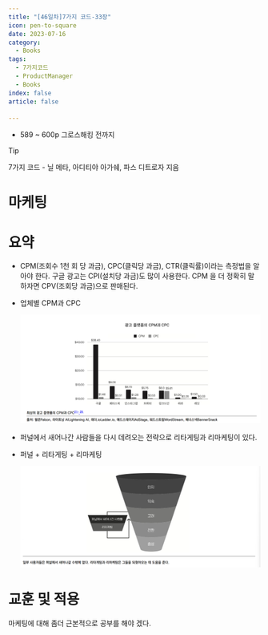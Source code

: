 ```yaml
---
title: "[46일차]7가지 코드-33장"
icon: pen-to-square
date: 2023-07-16
category:
  - Books
tags:
  - 7가지코드
  - ProductManager
  - Books
index: false
article: false

---
```


- 589 ~ 600p 그로스해킹 전까지

<!-- more -->

>[!tip]
>7가지 코드 - 닐 메타, 아디티야 아가쉐, 파스 디트로자 지음


# 마케팅

# 요약

- CPM(조회수 1천 회 당 과금), CPC(클릭당 과금), CTR(클릭률)이라는 측정법을 알아야 한다. 구글 광고는 CPI(설치당 과금)도 많이 사용한다. CPM 을 더 정확히 말하자면 CPV(조회당 과금)으로 판매된다.
- 업체별 CPM과 CPC
    
    ![Untitled](image-46/Untitled.png)
    
- 퍼널에서 새어나간 사람들을 다시 데려오는 전략으로 리타게팅과 리마케팅이 있다.
- 퍼널 + 리타게팅 + 리마케팅
    
    ![Untitled](image-46/Untitled%201.png)
    

# 교훈 및 적용

마케팅에 대해 좀더 근본적으로 공부를 해야 겠다.